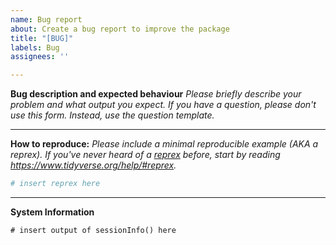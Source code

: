 ```yaml
---
name: Bug report
about: Create a bug report to improve the package
title: "[BUG]"
labels: Bug
assignees: ''

---
```


**Bug description and expected behaviour**
_Please briefly describe your problem and what output you expect. If you have a question, please don't use this form. Instead, use the question template._

---

**How to reproduce:**
_Please include a minimal reproducible example (AKA a reprex). If you've never heard of a [reprex](http://reprex.tidyverse.org/) before, start by reading <https://www.tidyverse.org/help/#reprex>._


```r
# insert reprex here
```

---

**System Information**

```
# insert output of sessionInfo() here
```
